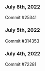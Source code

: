 ### July 8th, 2022

Commit #25341

### July 5th, 2022

Commit #314353


### July 4th, 2022

Commit #72281
